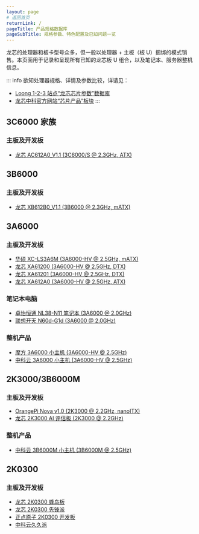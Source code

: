 ```yaml
---
layout: page
# 返回首页
returnLink: /
pageTitle: 产品规格数据库
pageSubTitle: 规格参数、特色配置及已知问题一览
---
```



龙芯的处理器和板卡型号众多，但一般以处理器 + 主板（板 U）捆绑的模式销售。本页面用于记录和呈现所有已知的龙芯板 U 组合，以及笔记本、服务器整机信息。

::: info
欲知处理器规格、详情及参数比较，详请见：

- [Loong 1-2-3 站点“龙芯芯片参数”数据库](https://loong123.cn/chips/)
- [龙芯中科官方网站“芯片产品”板块](https://www.loongson.cn/product/channel)
:::

## 3C6000 家族

### 主板及开发板

- [龙芯 AC612A0_V1.1 (3C6000/S @ 2.3GHz, ATX)](/pages/devices/loongson-ac612a0-v1.1)

## 3B6000

### 主板及开发板

- [龙芯 XB612B0_V1.1 (3B6000 @ 2.3GHz, mATX)](/pages/devices/loongson-xb612b0-v1.1)

## 3A6000

### 主板及开发板

- [华硕 XC-LS3A6M (3A6000-HV @ 2.5GHz, mATX)](/pages/devices/asus-xc-ls3a6m)
- [龙芯 XA61200 (3A6000-HV @ 2.5GHz, DTX)](/pages/devices/loongson-xa61200)
- [龙芯 XA61201 (3A6000-HV @ 2.5GHz, DTX)](/pages/devices/loongson-xa61201)
- [龙芯 XA612A0 (3A6000-HV @ 2.5GHz, ATX)](/pages/devices/loongson-xa612a0)

### 笔记本电脑

- [卓怡恒通 NL38-N11 笔记本 (3A6000 @ 2.0GHz)](/pages/devices/excelsior-nl38-n11)
- [联想开天 N60d-G1d (3A6000 @ 2.0GHz)](/pages/devices/kaitian-n60d-g1d)

### 整机产品

- [摩方 3A6000 小主机 (3A6000-HV @ 2.5GHz)](/pages/devices/morefine-m700s)
- [中科云 3A6000 小主机 (3A6000-HV @ 2.5GHz)](/pages/devices/ctcisz-3a6000-nuc)

## 2K3000/3B6000M

### 主板及开发板

- [OrangePi Nova v1.0 (2K3000 @ 2.2GHz, nanoITX)](/pages/devices/opi-nova-v1.0)
- [龙芯 2K3000 AI 评估板 (2K3000 @ 2.2GHz)](/pages/devices/loongson-2k3000-ai-evb)

### 整机产品

- [中科云 3B6000M 小主机 (3B6000M @ 2.5GHz)](/pages/devices/ctcisz-3b6000m-nuc)

## 2K0300

### 主板及开发板

- [龙芯 2K0300 蜂鸟板](/pages/devices/loongson-2k0300-hummingbird-evb)
- [龙芯 2K0300 先锋派](/pages/devices/loongson-2k0300-pioneer-evb)
- [正点原子 2K0300 开发板](/pages/devices/alientek-2k0300-evb)
- [中科云久久派](/pages/devices/ctcisz-foreverpi)

